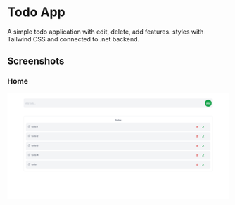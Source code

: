 # Todo App
A simple todo application with edit, delete, add features. styles with Tailwind CSS and connected to .net backend.

## Screenshots

### Home

![Item List View](./docs/home.png)
